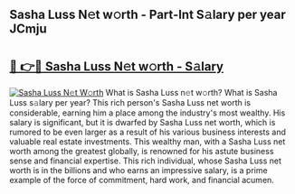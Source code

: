 ## Sasha Luss N𝚎t w𝚘rth - Part-Int S𝚊lary per year JCmju

# <h2><a href="http://gc1qcd9.nevu.top/?p=Sasha+Luss">🔗 👉🔴 Sasha Luss N𝚎t w𝚘rth - S𝚊lary</a></h2>

[![Sasha Luss N𝚎t W𝚘rth](https://i.imgur.com/Oavwk0R.jpeg)](http://gc1qcd9.nevu.top/?p=Sasha+Luss)
What is Sasha Luss n𝚎t w𝚘rth? What is Sasha Luss s𝚊lary per year?
This rich person's Sasha Luss net worth is considerable, earning him a place among the industry's most wealthy. His salary is significant, but it is dwarfed by Sasha Luss net worth, which is rumored to be even larger as a result of his various business interests and valuable real estate investments. This wealthy man, with a Sasha Luss net worth among the greatest globally, is renowned for his astute business sense and financial expertise. This rich individual, whose Sasha Luss net worth is in the billions and who earns an impressive salary, is a prime example of the force of commitment, hard work, and financial acumen.
